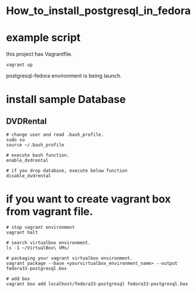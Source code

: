 # How_to_install_postgresql_in_fedora

# example script
this project has Vagrantfile.
```shell
vagrant up
```
postgresql-fedora environment is being launch.

# install sample Database 

## DVDRental

```shell
# change user and read .bash_profile.
sudo su
source ~/.bash_profile

# execute bash function.
enable_dvdrental

# if you drop database, execute below function
disable_dvdrental
```

# if you want to create vagrant box from vagrant file.

```
# stop vagrant environment
vagrant halt

# search virtualbox environment.
ls -1 ~/VirtualBox\ VMs/

# packaging your vagrant virtualbox environment. 
vagrant package --base <yourvirtualbox_environment_name> --output fedora33-postgresql.box

# add box
vagrant box add localhost/fedora33-postgresql fedora33-postgresql.box
```